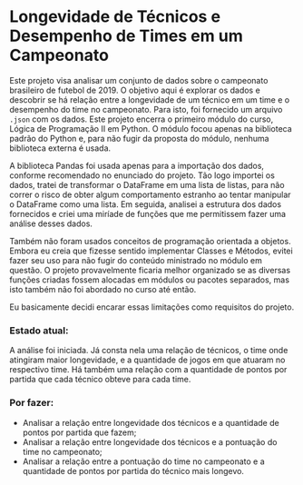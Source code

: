 # Longevidade de Técnicos e Desempenho de Times em um Campeonato

Este projeto visa analisar um conjunto de dados sobre o campeonato brasileiro de futebol de 2019. O objetivo aqui é explorar os dados e descobrir se há relação entre a longevidade de 
um técnico em um time e o desempenho do time no campeonato. Para isto, foi fornecido um arquivo `.json` com os dados. Este projeto encerra o primeiro módulo do curso, Lógica de 
Programação II em Python. O módulo focou apenas na biblioteca padrão do Python e, para não fugir da proposta do módulo, nenhuma biblioteca externa é usada. 

A biblioteca Pandas foi usada apenas para a importação dos dados, conforme recomendado no enunciado do projeto. Tão logo importei os dados, tratei de transformar o DataFrame em uma 
lista de listas, para não correr o risco de obter algum comportamento estranho ao tentar manipular o DataFrame como uma lista. Em seguida, analisei a estrutura dos dados fornecidos e 
criei uma miríade de funções que me permitissem fazer uma análise desses dados. 

Também não foram usados conceitos de programação orientada a objetos. Embora eu creia que fizesse sentido implementar Classes e Métodos, evitei fazer seu uso para não fugir do 
conteúdo ministrado no módulo em questão. O projeto provavelmente ficaria melhor organizado se as diversas funções criadas fossem alocadas em módulos ou pacotes separados, mas isto 
também não foi abordado no curso até então.

Eu basicamente decidi encarar essas limitações como requisitos do projeto. 


### Estado atual: 

A análise foi iniciada. Já consta nela uma relação de técnicos, o time onde atingiram maior longevidade, e a quantidade de jogos em que atuaram no respectivo time. Há também uma 
relação com a quantidade de pontos por partida que cada técnico obteve para cada time. 

### Por fazer: 

- Analisar a relação entre longevidade dos técnicos e a quantidade de pontos por partida que fazem;
- Analisar a relação entre longevidade dos técnicos e a pontuação do time no campeonato;
- Analisar a relação entre a pontuação do time no campeonato e a quantidade de pontos por partida do técnico mais longevo. 
